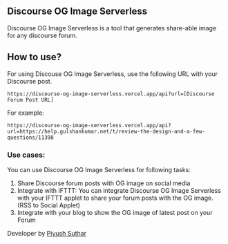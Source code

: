 ## Discourse OG Image Serverless

Discourse OG Image Serverless is a tool that generates share-able image for any discourse forum.

## How to use?

For using Discouse OG Image Serverless, use the following URL with your Discourse post.

```https://discourse-og-image-serverless.vercel.app/api?url=[Discourse Forum Post URL]```

For example:

```https://discourse-og-image-serverless.vercel.app/api?url=https://help.gulshankumar.net/t/review-the-design-and-a-few-questions/11398```

### Use cases:

You can use Discourse OG Image Serverless for following tasks:

1. Share Discourse forum posts with OG image on social media
2. Integrate with IFTTT: You can integrate Discourse OG Image Serverless with your IFTTT applet to share your forum posts with the OG image. (RSS to Social Applet)
3. Integrate with your blog to show the OG image of latest post on your Forum

Developer by [Piyush Suthar](https://github.com/piyushsuthar)
